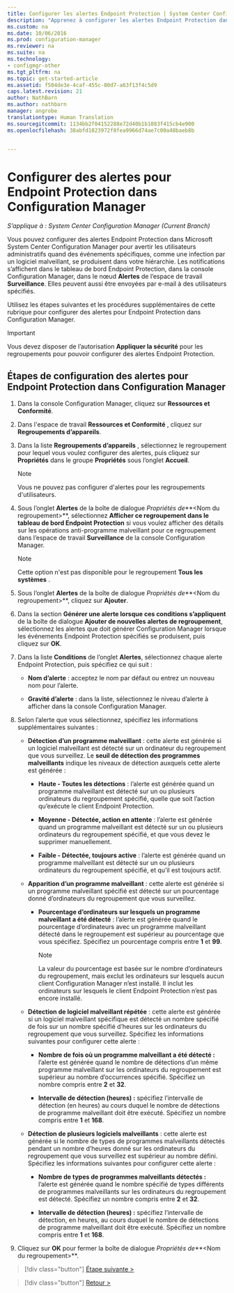```yaml
---
title: Configurer les alertes Endpoint Protection | System Center Configuration Manager
description: "Apprenez à configurer les alertes Endpoint Protection dans Microsoft System Center 2012 Configuration Manager."
ms.custom: na
ms.date: 10/06/2016
ms.prod: configuration-manager
ms.reviewer: na
ms.suite: na
ms.technology:
- configmgr-other
ms.tgt_pltfrm: na
ms.topic: get-started-article
ms.assetid: f504de3e-4caf-455c-80d7-a63f13f4c5d9
caps.latest.revision: 21
author: NathBarn
ms.author: nathbarn
manager: angrobe
translationtype: Human Translation
ms.sourcegitcommit: 1134bb2f04152288e72d40b1b1083f415cb4e900
ms.openlocfilehash: 38abfd1823972f8fea9966d74ae7c00a48baeb8b


---
```


#  <a name="configure-alerts-for-endpoint-protection-in-configuration-manager"></a>Configurer des alertes pour Endpoint Protection dans Configuration Manager

*S’applique à : System Center Configuration Manager (Current Branch)*

 Vous pouvez configurer des alertes Endpoint Protection dans Microsoft System Center Configuration Manager pour avertir les utilisateurs administratifs quand des événements spécifiques, comme une infection par un logiciel malveillant, se produisent dans votre hiérarchie. Les notifications s’affichent dans le tableau de bord Endpoint Protection, dans la console Configuration Manager, dans le nœud **Alertes** de l’espace de travail **Surveillance**. Elles peuvent aussi être envoyées par e-mail à des utilisateurs spécifiés.

 Utilisez les étapes suivantes et les procédures supplémentaires de cette rubrique pour configurer des alertes pour Endpoint Protection dans Configuration Manager.

> [!IMPORTANT]
>  Vous devez disposer de l’autorisation **Appliquer la sécurité** pour les regroupements pour pouvoir configurer des alertes Endpoint Protection.

## <a name="steps-to-configure-alerts-for-endpoint-protection-in-configuration-manager"></a>Étapes de configuration des alertes pour Endpoint Protection dans Configuration Manager

1.  Dans la console Configuration Manager, cliquez sur **Ressources et Conformité**.

2.  Dans l'espace de travail **Ressources et Conformité** , cliquez sur **Regroupements d’appareils**.

3.  Dans la liste **Regroupements d’appareils** , sélectionnez le regroupement pour lequel vous voulez configurer des alertes, puis cliquez sur **Propriétés** dans le groupe **Propriétés** sous l’onglet **Accueil**.

    > [!NOTE]
    >  Vous ne pouvez pas configurer d'alertes pour les regroupements d'utilisateurs.

4.  Sous l’onglet **Alertes** de la boîte de dialogue *Propriétés de***<Nom du regroupement\>**, sélectionnez **Afficher ce regroupement dans le tableau de bord Endpoint Protection** si vous voulez afficher des détails sur les opérations anti-programme malveillant pour ce regroupement dans l’espace de travail **Surveillance** de la console Configuration Manager.

    > [!NOTE]
    >  Cette option n'est pas disponible pour le regroupement **Tous les systèmes** .

5.  Sous l’onglet **Alertes** de la boîte de dialogue *Propriétés de***<Nom du regroupement\>**, cliquez sur **Ajouter**.

6.  Dans la section **Générer une alerte lorsque ces conditions s’appliquent** de la boîte de dialogue **Ajouter de nouvelles alertes de regroupement**, sélectionnez les alertes que doit générer Configuration Manager lorsque les événements Endpoint Protection spécifiés se produisent, puis cliquez sur **OK**.

7.  Dans la liste  **Conditions** de l’onglet **Alertes**, sélectionnez chaque alerte Endpoint Protection, puis spécifiez ce qui suit :

    -   **Nom d’alerte** : acceptez le nom par défaut ou entrez un nouveau nom pour l’alerte.

    -   **Gravité d’alerte** : dans la liste, sélectionnez le niveau d’alerte à afficher dans la console Configuration Manager.

8.  Selon l’alerte que vous sélectionnez, spécifiez les informations supplémentaires suivantes :

    -   **Détection d’un programme malveillant** : cette alerte est générée si un logiciel malveillant est détecté sur un ordinateur du regroupement que vous surveillez. Le **seuil de détection des programmes malveillants** indique les niveaux de détection auxquels cette alerte est générée :

        -   **Haute - Toutes les détections** : l’alerte est générée quand un programme malveillant est détecté sur un ou plusieurs ordinateurs du regroupement spécifié, quelle que soit l’action qu’exécute le client Endpoint Protection.

        -   **Moyenne - Détectée, action en attente** : l’alerte est générée quand un programme malveillant est détecté sur un ou plusieurs ordinateurs du regroupement spécifié, et que vous devez le supprimer manuellement.

        -   **Faible - Détectée, toujours active** : l’alerte est générée quand un programme malveillant est détecté sur un ou plusieurs ordinateurs du regroupement spécifié, et qu’il est toujours actif.

    -   **Apparition d’un programme malveillant** : cette alerte est générée si un programme malveillant spécifié est détecté sur un pourcentage donné d’ordinateurs du regroupement que vous surveillez.

        -   **Pourcentage d’ordinateurs sur lesquels un programme malveillant a été détecté** : l’alerte est générée quand le pourcentage d’ordinateurs avec un programme malveillant détecté dans le regroupement est supérieur au pourcentage que vous spécifiez. Spécifiez un pourcentage compris entre **1** et **99**.

            > [!NOTE]
            >  La valeur du pourcentage est basée sur le nombre d’ordinateurs du regroupement, mais exclut les ordinateurs sur lesquels aucun client Configuration Manager n’est installé. Il inclut les ordinateurs sur lesquels le client Endpoint Protection n’est pas encore installé.

    -   **Détection de logiciel malveillant répétée** : cette alerte est générée si un logiciel malveillant spécifique est détecté un nombre spécifié de fois sur un nombre spécifié d’heures sur les ordinateurs du regroupement que vous surveillez. Spécifiez les informations suivantes pour configurer cette alerte :

        -   **Nombre de fois où un programme malveillant a été détecté :** l’alerte est générée quand le nombre de détections d’un même programme malveillant sur les ordinateurs du regroupement est supérieur au nombre d’occurrences spécifié. Spécifiez un nombre compris entre **2** et **32**.

        -   **Intervalle de détection (heures) :** spécifiez l’intervalle de détection (en heures) au cours duquel le nombre de détections de programme malveillant doit être exécuté. Spécifiez un nombre compris entre **1** et **168**.

    -   **Détection de plusieurs logiciels malveillants** : cette alerte est générée si le nombre de types de programmes malveillants détectés pendant un nombre d’heures donné sur les ordinateurs du regroupement que vous surveillez est supérieur au nombre défini. Spécifiez les informations suivantes pour configurer cette alerte :

        -   **Nombre de types de programmes malveillants détectés :** l’alerte est générée quand le nombre spécifié de types différents de programmes malveillants sur les ordinateurs du regroupement est détecté. Spécifiez un nombre compris entre **2** et **32**.

        -   **Intervalle de détection (heures) :** spécifiez l’intervalle de détection, en heures, au cours duquel le nombre de détections de programme malveillant doit être exécuté. Spécifiez un nombre compris entre **1** et **168**.

9. Cliquez sur **OK** pour fermer la boîte de dialogue *Propriétés de***<Nom du regroupement\>**.  

> [!div class="button"]
[Étape suivante >](endpoint-definition-updates.md)

> [!div class="button"]
[Retour >](endpoint-protection-site-role.md)



<!--HONumber=Nov16_HO1-->


